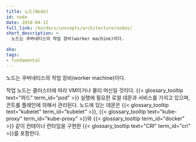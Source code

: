 ```yaml
---
title: 노드(Node)
id: node
date: 2018-04-12
full_link: /ko/docs/concepts/architecture/nodes/
short_description: >
  노드는 쿠버네티스의 작업 장비(worker machine)이다.

aka:
tags:
- fundamental
---
```

 노드는 쿠버네티스의 작업 장비(worker machine)이다.

<!--more-->

작업 노드는 클러스터에 따라 VM이거나 물리 머신일 것이다. {{< glossary_tooltip text="파드" term_id="pod" >}} 실행에 필요한 로컬 데몬과 서비스를 가지고 있으며, 콘트롤 플레인에 의해서 관리된다. 노드에 있는 데몬은 {{< glossary_tooltip text="kubelet" term_id="kubelet" >}}, {{< glossary_tooltip text="kube-proxy" term_id="kube-proxy" >}}와 {{< glossary_tooltip term_id="docker" >}} 같이 컨테이너 런타임을 구현한 {{< glossary_tooltip text="CRI" term_id="cri" >}}를 포함한다.

